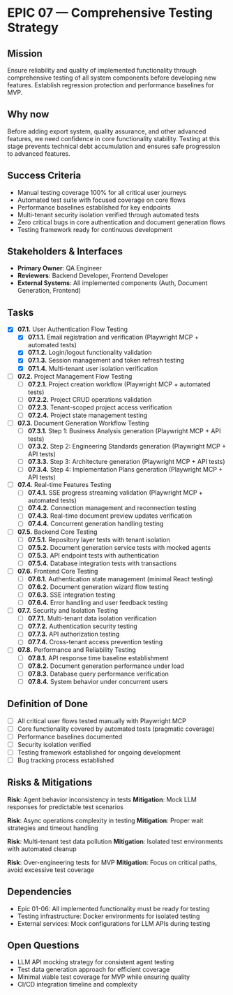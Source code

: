 # EPIC 07 — Comprehensive Testing Strategy

## Mission

Ensure reliability and quality of implemented functionality through comprehensive testing of all system components before developing new features. Establish regression protection and performance baselines for MVP.

## Why now

Before adding export system, quality assurance, and other advanced features, we need confidence in core functionality stability. Testing at this stage prevents technical debt accumulation and ensures safe progression to advanced features.

## Success Criteria

- Manual testing coverage 100% for all critical user journeys
- Automated test suite with focused coverage on core flows
- Performance baselines established for key endpoints
- Multi-tenant security isolation verified through automated tests
- Zero critical bugs in core authentication and document generation flows
- Testing framework ready for continuous development

## Stakeholders & Interfaces

- **Primary Owner**: QA Engineer
- **Reviewers**: Backend Developer, Frontend Developer
- **External Systems**: All implemented components (Auth, Document Generation, Frontend)

## Tasks

- [x] **07.1.** User Authentication Flow Testing
  - [x] **07.1.1.** Email registration and verification (Playwright MCP + automated tests)
  - [x] **07.1.2.** Login/logout functionality validation
  - [x] **07.1.3.** Session management and token refresh testing
  - [x] **07.1.4.** Multi-tenant user isolation verification

- [ ] **07.2.** Project Management Flow Testing
  - [ ] **07.2.1.** Project creation workflow (Playwright MCP + automated tests)
  - [ ] **07.2.2.** Project CRUD operations validation
  - [ ] **07.2.3.** Tenant-scoped project access verification
  - [ ] **07.2.4.** Project state management testing

- [ ] **07.3.** Document Generation Workflow Testing
  - [ ] **07.3.1.** Step 1: Business Analysis generation (Playwright MCP + API tests)
  - [ ] **07.3.2.** Step 2: Engineering Standards generation (Playwright MCP + API tests)
  - [ ] **07.3.3.** Step 3: Architecture generation (Playwright MCP + API tests)
  - [ ] **07.3.4.** Step 4: Implementation Plans generation (Playwright MCP + API tests)

- [ ] **07.4.** Real-time Features Testing
  - [ ] **07.4.1.** SSE progress streaming validation (Playwright MCP + automated tests)
  - [ ] **07.4.2.** Connection management and reconnection testing
  - [ ] **07.4.3.** Real-time document preview updates verification
  - [ ] **07.4.4.** Concurrent generation handling testing

- [ ] **07.5.** Backend Core Testing
  - [ ] **07.5.1.** Repository layer tests with tenant isolation
  - [ ] **07.5.2.** Document generation service tests with mocked agents
  - [ ] **07.5.3.** API endpoint tests with authentication
  - [ ] **07.5.4.** Database integration tests with transactions

- [ ] **07.6.** Frontend Core Testing
  - [ ] **07.6.1.** Authentication state management (minimal React testing)
  - [ ] **07.6.2.** Document generation wizard flow testing
  - [ ] **07.6.3.** SSE integration testing
  - [ ] **07.6.4.** Error handling and user feedback testing

- [ ] **07.7.** Security and Isolation Testing
  - [ ] **07.7.1.** Multi-tenant data isolation verification
  - [ ] **07.7.2.** Authentication security testing
  - [ ] **07.7.3.** API authorization testing
  - [ ] **07.7.4.** Cross-tenant access prevention testing

- [ ] **07.8.** Performance and Reliability Testing
  - [ ] **07.8.1.** API response time baseline establishment
  - [ ] **07.8.2.** Document generation performance under load
  - [ ] **07.8.3.** Database query performance verification
  - [ ] **07.8.4.** System behavior under concurrent users

## Definition of Done

- [ ] All critical user flows tested manually with Playwright MCP
- [ ] Core functionality covered by automated tests (pragmatic coverage)
- [ ] Performance baselines documented
- [ ] Security isolation verified
- [ ] Testing framework established for ongoing development
- [ ] Bug tracking process established

## Risks & Mitigations

**Risk**: Agent behavior inconsistency in tests
**Mitigation**: Mock LLM responses for predictable test scenarios

**Risk**: Async operations complexity in testing
**Mitigation**: Proper wait strategies and timeout handling

**Risk**: Multi-tenant test data pollution
**Mitigation**: Isolated test environments with automated cleanup

**Risk**: Over-engineering tests for MVP
**Mitigation**: Focus on critical paths, avoid excessive test coverage

## Dependencies

- Epic 01-06: All implemented functionality must be ready for testing
- Testing infrastructure: Docker environments for isolated testing
- External services: Mock configurations for LLM APIs during testing

## Open Questions

- LLM API mocking strategy for consistent agent testing
- Test data generation approach for efficient coverage
- Minimal viable test coverage for MVP while ensuring quality
- CI/CD integration timeline and complexity
